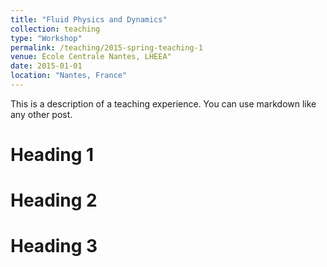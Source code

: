 ```yaml
---
title: "Fluid Physics and Dynamics"
collection: teaching
type: "Workshop"
permalink: /teaching/2015-spring-teaching-1
venue: École Centrale Nantes, LHEEA"
date: 2015-01-01
location: "Nantes, France"
---
```


This is a description of a teaching experience. You can use markdown like any other post.

Heading 1
======

Heading 2
======

Heading 3
======
